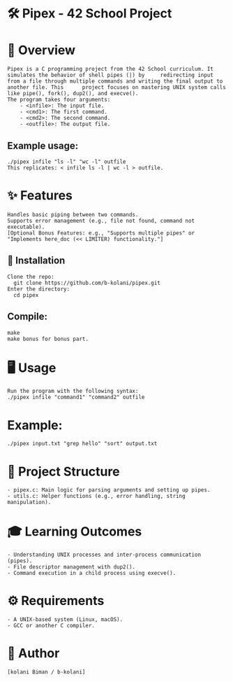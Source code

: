 # 🛠️ Pipex - 42 School Project

# 🌟 Overview
  	Pipex is a C programming project from the 42 School curriculum. It simulates the behavior of shell pipes (|) by 	redirecting input from a file through multiple commands and writing the final output to another file. This 		project focuses on mastering UNIX system calls like pipe(), fork(), dup2(), and execve().
  	The program takes four arguments:
		- <infile>: The input file.
		- <cmd1>: The first command.
 		- <cmd2>: The second command.
		- <outfile>: The output file.
## Example usage:
	./pipex infile "ls -l" "wc -l" outfile
	This replicates: < infile ls -l | wc -l > outfile.

# ✨ Features
    Handles basic piping between two commands.
    Supports error management (e.g., file not found, command not executable).
    [Optional Bonus Features: e.g., "Supports multiple pipes" or "Implements here_doc (<< LIMITER) functionality."]
## 🚀 Installation
    Clone the repo:
      git clone https://github.com/b-kolani/pipex.git
    Enter the directory:
      cd pipex

## Compile:
    make
    make bonus for bonus part.

# 🖥️ Usage
	Run the program with the following syntax:
 	./pipex infile "command1" "command2" outfile

# Example:
	./pipex input.txt "grep hello" "sort" output.txt

# 📂 Project Structure
    - pipex.c: Main logic for parsing arguments and setting up pipes.
    - utils.c: Helper functions (e.g., error handling, string manipulation).

# 🎓 Learning Outcomes
    - Understanding UNIX processes and inter-process communication (pipes).
    - File descriptor management with dup2().
    - Command execution in a child process using execve().

# ⚙️ Requirements
    - A UNIX-based system (Linux, macOS).
    - GCC or another C compiler.

# 👤 Author
	[kolani Biman / b-kolani]

